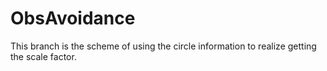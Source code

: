 # ObsAvoidance
This branch is the scheme of using the circle information to realize getting the scale factor.

